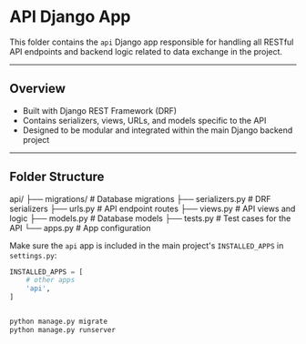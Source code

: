 # API Django App

This folder contains the `api` Django app responsible for handling all RESTful API endpoints and backend logic related to data exchange in the project.

---

## Overview

- Built with Django REST Framework (DRF)
- Contains serializers, views, URLs, and models specific to the API
- Designed to be modular and integrated within the main Django backend project

---

## Folder Structure

api/
├── migrations/ # Database migrations
├── serializers.py # DRF serializers
├── urls.py # API endpoint routes
├── views.py # API views and logic
├── models.py # Database models
├── tests.py # Test cases for the API
└── apps.py # App configuration


Make sure the `api` app is included in the main project's `INSTALLED_APPS` in `settings.py`:

```python
INSTALLED_APPS = [
    # other apps
    'api',
]


python manage.py migrate
python manage.py runserver
